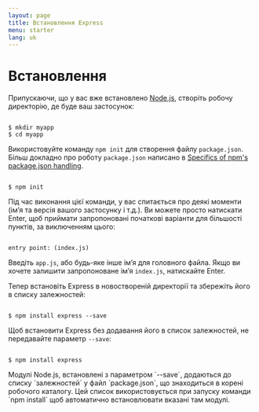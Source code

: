 ```yaml
---
layout: page
title: Встановлення Express
menu: starter
lang: uk
---
```


# Встановлення

Припускаючи, що у вас вже встановлено [Node.js](https://nodejs.org/), створіть робочу директорію, де буде ваш застосунок:

<pre><code class="language-sh" translate="no">
$ mkdir myapp
$ cd myapp
</code></pre>

Використовуйте команду `npm init` для створення файлу `package.json`.
Більш докладно про роботу `package.json` написано в [Specifics of npm's package.json handling](https://docs.npmjs.com/files/package.json).

<pre><code class="language-sh" translate="no">
$ npm init
</code></pre>

Під час виконання цієї команди, у вас спитається про деякі моменти (ім’я та версія вашого застосунку і т.д.).
Ви можете просто натискати Enter, щоб приймати запропоновані початкові варіанти для більшості пунктів, за виключенням цього:

<pre><code class="language-sh" translate="no">
entry point: (index.js)
</code></pre>

Введіть `app.js`, або будь-яке інше ім’я для головного файла. Якщо ви хочете залишити запропоноване ім’я `index.js`,
натискайте Enter.

Тепер встановіть Express в новоствореній директорії та збережіть його в списку залежностей:

<pre><code class="language-sh" translate="no">
$ npm install express --save
</code></pre>

Щоб встановити Express без додавання його в список залежностей, не передавайте параметр `--save`:

<pre><code class="language-sh" translate="no">
$ npm install express
</code></pre>

<div class="doc-box doc-info" markdown="1">
Модулі Node.js, встановлені з параметром `--save`, додаються до списку `залежностей` у файл `package.json`, що знаходиться в корені робочого каталогу.
Цей список використовується при запуску команди `npm install` щоб автоматично встановлювати вказані там модулі.
</div>
